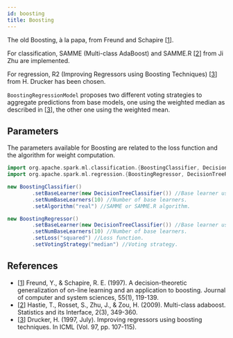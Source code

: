 ```yaml
---
id: boosting
title: Boosting
---
```


The old Boosting, à la papa, from Freund and Schapire [[1](#references)].

For classification, SAMME (Multi-class AdaBoost) and SAMME.R [[2](#references)] from Ji Zhu are implemented.

For regression, R2 (Improving Regressors using Boosting Techniques) [[3](#references)] from H. Drucker has been chosen.

`BoostingRegressionModel` proposes two different voting strategies to aggregate predictions from base models, one using the weighted median as described in [[3](#references)], the other one using the weighted mean.

## Parameters

The parameters available for Boosting are related to the loss function and the algorithm for weight computation.

```scala
import org.apache.spark.ml.classification.{BoostingClassifier, DecisionTreeClassifier}
import org.apache.spark.ml.regression.{BoostingRegressor, DecisionTreeRegressor}

new BoostingClassifier()
        .setBaseLearner(new DecisionTreeClassifier()) //Base learner used by the meta-estimator.
        .setNumBaseLearners(10) //Number of base learners.
        .setAlgorithm("real") //SAMME or SAMME.R algorithm.      

new BoostingRegressor()
        .setBaseLearner(new DecisionTreeClassifier()) //Base learner used by the meta-estimator.
        .setNumBaseLearners(10) //Number of base learners.
        .setLoss("squared") //Loss function.    
        .setVotingStrategy("median") //Voting strategy.         
```

## References

 * [[1](https://www.sciencedirect.com/science/article/pii/S002200009791504X?ref=pdf_download&fr=RR-2&rr=757a8834fa1bd397)] Freund, Y., & Schapire, R. E. (1997). A decision-theoretic generalization of on-line learning and an application to boosting. Journal of computer and system sciences, 55(1), 119-139.
 * [[2](https://web.stanford.edu/~hastie/Papers/samme.pdf)] Hastie, T., Rosset, S., Zhu, J., & Zou, H. (2009). Multi-class adaboost. Statistics and its Interface, 2(3), 349-360.
 * [[3](https://pdfs.semanticscholar.org/8d49/e2dedb817f2c3330e74b63c5fc86d2399ce3.pdf)] Drucker, H. (1997, July). Improving regressors using boosting techniques. In ICML (Vol. 97, pp. 107-115).